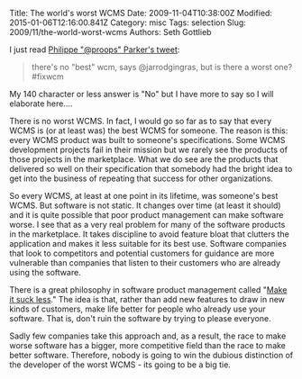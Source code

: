 Title: The world&#39;s worst WCMS
Date: 2009-11-04T10:38:00Z
Modified: 2015-01-06T12:16:00.841Z
Category: misc
Tags: selection
Slug: 2009/11/the-world-worst-wcms
Authors: Seth Gottlieb

I just read [Philippe "@proops" Parker's tweet](http://twitter.com/proops/status/5416475167):

  
>  there's no "best" wcm, says @jarrodgingras, but is there a worst one? \#fixwcm  

My 140 character or less answer is "No" but I have more to say so I will elaborate here....

  

There is no worst WCMS. In fact, I would go so far as to say that every WCMS is (or at least was) the best WCMS for someone. The reason is this: every WCMS product was built to someone's specifications. Some WCMS development projects fail in their mission but we rarely see the products of those projects in the marketplace. What we do see are the products that delivered so well on their specification that somebody had the bright idea to get into the business of repeating that success for other organizations. 

So every WCMS, at least at one point in its lifetime, was someone's best WCMS. But software is not static. It changes over time (at least it should) and it is quite possible that poor product management can make software worse. I see that as a very real problem for many of the software products in the marketplace. It takes discipline to avoid feature bloat that clutters the application and makes it less suitable for its best use. Software companies that look to competitors and potential customers for guidance are more vulnerable than companies that listen to their customers who are already using the software.  

There is a great philosophy in software product management called "[Make it suck less](http://www.codesimplicity.com/post/suck-less/)." The idea is that, rather than add new features to draw in new kinds of customers, make life better for people who already use your software. That is, don't ruin the software by trying to please everyone.  

Sadly few companies take this approach and, as a result, the race to make worse software has a bigger, more competitive field than the race to make better software. Therefore, nobody is going to win the dubious distinction of the developer of the worst WCMS - its going to be a big tie.
